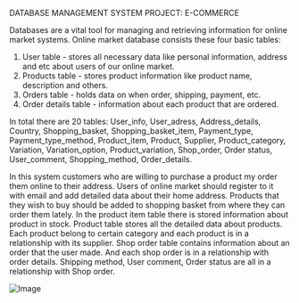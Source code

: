DATABASE MANAGEMENT SYSTEM PROJECT: E-COMMERCE

Databases are a vital tool for managing and retrieving information for online market systems.
Online market database consists these four basic tables:
1) User table - stores all necessary data like personal information, address and etc about users of our online market.
2) Products table - stores product information like product name, description and others.
3) Orders table - holds data on when order, shipping, payment, etc.
4) Order details table - information about each product that are ordered.

In total there are 20 tables: User_info, User_adress, Address_details, Country, Shopping_basket, Shopping_basket_item, Payment_type, Payment_type_method, Product_item, Product, Supplier, Product_category, Variation, Variation_option, Product_variation, Shop_order, Order status, User_comment, Shopping_method, Order_details. 

In this system customers who are willing to purchase a product my order them online to their address. Users of online market should register to it with email and add detailed data about their home address. Products that they wish to buy should be added to shopping basket from where they can order them lately. In the product item table there is stored information about product in stock. Product table stores all the detailed data about products. Each product belong to certain category and each product is in a relationship with its supplier. Shop order table contains information about an order that the user made. And each shop order is in a relationship with order details. Shipping method, User comment, Order status are all in a relationship with Shop order.


![Image](https://github.com/user-attachments/assets/0ccd53a0-3955-4cd9-9eb2-b91b640f3678)

